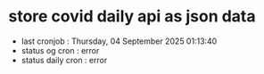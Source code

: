 # store covid daily api as json data

- last cronjob : Thursday, 04 September 2025 01:13:40
- status og cron : error
- status daily cron : error
      
      